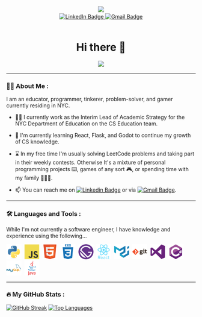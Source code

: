 <div id="header" align="center">
    <img src="https://media.giphy.com/media/dMLmQfCO7lCA2gX3tw/giphy.gif" width="100" />
    <div id="badges">
        <a href="https://www.linkedin.com/in/danielgaylord/" target="_blank" >
            <img src="https://img.shields.io/badge/LinkedIn-blue?logo=linkedin&logoColor=white" alt="LinkedIn Badge" />
        </a>
        <a href="mailto:danielgaylord@gmail.com" target="_blank" >
            <img src="https://img.shields.io/badge/Gmail-white?logo=gmail" alt="Gmail Badge" />
        </a>
    </div>
    <img src="https://komarev.com/ghpvc/?username=danielgaylord&style=flat-square&color=blue" alt=""/>
    <h1> Hi there 👋 </h1>
</div>
<div align="center">
    <img src="https://media.giphy.com/media/836HiJc7pgzy8iNXCn/giphy.gif" width="600" />
</div>

---

### :man_technologist: About Me :
I am an educator, programmer, tinkerer, problem-solver, and gamer currently residing in NYC.
- :man_teacher: I currently work as the Interim Lead of Academic Strategy for the NYC Department of Education on the CS Education team.

- :seedling: I'm currently learning React, Flask, and Godot to continue my growth of CS knowledge.

- :hourglass: In my free time I'm usually solving LeetCode problems and taking part in their weekly contests. Otherwise It's a mixture of personal programming projects :keyboard:, games of any sort :video_game:, or spending time with my family :family_man_woman_boy:.

- :mailbox: You can reach me on [![Linkedin Badge](https://img.shields.io/badge/LinkedIn-blue?style=flat&logo=Linkedin&logoColor=white)](https://www.linkedin.com/in/danielgaylord/) or via [![Gmail Badge](https://img.shields.io/badge/Gmail-white?style=flat&logo=gmail)](mailto:danielgaylord@gmail.com).

<!--
Other ideas:
- 👯 I’m looking to collaborate on ...
- 🤔 I’m looking for help with ...
- 💬 Ask me about ...
- 😄 Pronouns: ...
-->

---

### :hammer_and_wrench: Languages and Tools :
While I'm not currently a software engineer, I have knowledge and experience using the following...
<div>
    <img src="https://github.com/devicons/devicon/blob/master/icons/python/python-original.svg" title="Python" alt="Python" width="40" height="40"/>&nbsp;
    <img src="https://github.com/devicons/devicon/blob/master/icons/javascript/javascript-original.svg" title="JavaScript" alt="JavaScript" width="40" height="40"/>&nbsp;
    <img src="https://github.com/devicons/devicon/blob/master/icons/html5/html5-original.svg" title="HTML5" alt="HTML" width="40" height="40"/>&nbsp;
    <img src="https://github.com/devicons/devicon/blob/master/icons/css3/css3-plain-wordmark.svg"  title="CSS3" alt="CSS" width="40" height="40"/>&nbsp;
    <img src="https://github.com/devicons/devicon/blob/master/icons/gatsby/gatsby-original.svg" title="Gatsby"  alt="Gatsby" width="40" height="40"/>&nbsp;
    <img src="https://github.com/devicons/devicon/blob/master/icons/react/react-original-wordmark.svg" title="React" alt="React" width="40" height="40"/>&nbsp;
    <img src="https://github.com/devicons/devicon/blob/master/icons/materialui/materialui-original.svg" title="Material UI" alt="Material UI" width="40" height="40"/>&nbsp;
    <img src="https://github.com/devicons/devicon/blob/master/icons/git/git-original-wordmark.svg" title="Git" alt="Git" width="40" height="40"/>&nbsp;
    <img src="https://github.com/devicons/devicon/blob/master/icons/visualstudio/visualstudio-plain.svg" title="Visual Studio" alt="Visual Studio" width="40" height="40"/>&nbsp;
    <img src="https://github.com/devicons/devicon/blob/master/icons/csharp/csharp-original.svg" title="C#" alt="C#" width="40" height="40"/>&nbsp;
    <img src="https://github.com/devicons/devicon/blob/master/icons/mysql/mysql-original-wordmark.svg" title="MySQL"  alt="MySQL" width="40" height="40"/>&nbsp;
    <img src="https://github.com/devicons/devicon/blob/master/icons/java/java-original-wordmark.svg" title="Java" alt="Java" width="40" height="40"/>&nbsp;
</div>

---

### :fire: My GitHub Stats :
[![GitHub Streak](http://github-readme-streak-stats.herokuapp.com?user=danielgaylord&theme=dark&date_format=M%20j%5B%2C%20Y%5D)](https://git.io/streak-stats)
[![Top Languages](https://github-readme-stats.vercel.app/api/top-langs/?username=danielgaylord&layout=compact&theme=vision-friendly-dark)](https://github.com/anuraghazra/github-readme-stats)